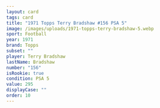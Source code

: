 ```yaml
---
layout: card
tags: card
title: "1971 Topps Terry Bradshaw #156 PSA 5"
image: /images/uploads/1971-topps-terry-bradshaw-5.webp
sport: Football
year: 1971
brand: Topps
subset: ""
player: Terry Bradshaw
lastName: Bradshaw
number: "156"
isRookie: true
condition: PSA 5
value: 295
displayCase: ""
order: 10
---
```

